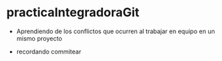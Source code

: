 # practicaIntegradoraGit
 - Aprendiendo de los conflictos que ocurren al trabajar en equipo en un mismo proyecto

 - recordando commitear
 